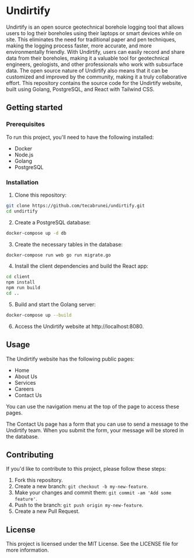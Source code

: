 # Undirtify

Undirtify is an open source geotechnical borehole logging tool that allows users to log their boreholes using their laptops or smart devices while on site. This eliminates the need for traditional paper and pen techniques, making the logging process faster, more accurate, and more environmentally friendly. With Undirtify, users can easily record and share data from their boreholes, making it a valuable tool for geotechnical engineers, geologists, and other professionals who work with subsurface data. The open source nature of Undirtify also means that it can be customized and improved by the community, making it a truly collaborative effort. This repository contains the source code for the Undirtify website, built using Golang, PostgreSQL, and React with Tailwind CSS.

## Getting started

### Prerequisites

To run this project, you'll need to have the following installed:

- Docker
- Node.js
- Golang
- PostgreSQL

### Installation

1. Clone this repository:
```sh
git clone https://github.com/tecabrunei/undirtify.git
cd undirtify
```

2. Create a PostgreSQL database:
```sh
docker-compose up -d db
```

3. Create the necessary tables in the database:
```sh
docker-compose run web go run migrate.go
```

4. Install the client dependencies and build the React app:
```sh
cd client
npm install
npm run build
cd ..
```

5. Build and start the Golang server:
```sh
docker-compose up --build
```

6. Access the Undirtify website at http://localhost:8080.

## Usage

The Undirtify website has the following public pages:

- Home
- About Us
- Services
- Careers
- Contact Us

You can use the navigation menu at the top of the page to access these pages.

The Contact Us page has a form that you can use to send a message to the Undirtify team. When you submit the form, your message will be stored in the database.

## Contributing

If you'd like to contribute to this project, please follow these steps:

1. Fork this repository.
2. Create a new branch: `git checkout -b my-new-feature`.
3. Make your changes and commit them: `git commit -am 'Add some feature'`.
4. Push to the branch: `git push origin my-new-feature`.
5. Create a new Pull Request.

## License

This project is licensed under the MIT License. See the LICENSE file for more information.
